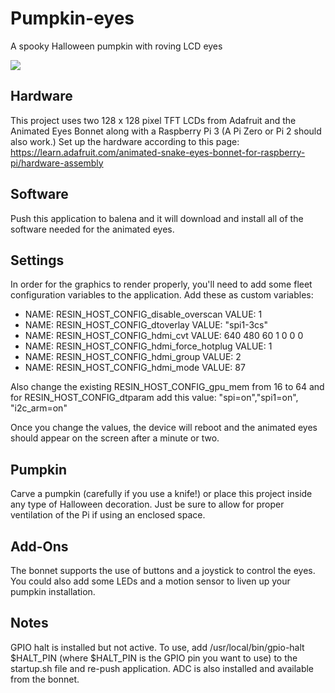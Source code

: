 # Pumpkin-eyes
A spooky Halloween pumpkin with roving LCD eyes 

![](https://github.com/balena-io-playground/pumpkin-eyes/ezgif-crop.gif)

## Hardware
This project uses two 128 x 128 pixel TFT LCDs from Adafruit and the Animated Eyes Bonnet along with a Raspberry Pi 3 (A Pi Zero or Pi 2 should also work.) Set up the hardware according to this page: https://learn.adafruit.com/animated-snake-eyes-bonnet-for-raspberry-pi/hardware-assembly

## Software
Push this application to balena and it will download and install all of the software needed for the animated eyes.

## Settings
In order for the graphics to render properly, you'll need to add some fleet configuration variables to the application. Add these as custom variables:
- NAME: RESIN_HOST_CONFIG_disable_overscan VALUE: 1
- NAME: RESIN_HOST_CONFIG_dtoverlay VALUE: "spi1-3cs"
- NAME: RESIN_HOST_CONFIG_hdmi_cvt VALUE: 640 480 60 1 0 0 0
- NAME: RESIN_HOST_CONFIG_hdmi_force_hotplug VALUE: 1
- NAME: RESIN_HOST_CONFIG_hdmi_group VALUE: 2
- NAME: RESIN_HOST_CONFIG_hdmi_mode VALUE: 87

Also change the existing RESIN_HOST_CONFIG_gpu_mem from 16 to 64
and for RESIN_HOST_CONFIG_dtparam add this value:  "spi=on","spi1=on", "i2c_arm=on"

Once you change the values, the device will reboot and the animated eyes should appear on the screen after a minute or two.

## Pumpkin
Carve a pumpkin (carefully if you use a knife!) or place this project inside any type of Halloween decoration. Just be sure to allow for proper ventilation of the Pi if using an enclosed space. 

## Add-Ons
The bonnet supports the use of buttons and a joystick to control the eyes. You could also add some LEDs and a motion sensor to liven up your pumpkin installation.

## Notes
GPIO halt is installed but not active. To use, add /usr/local/bin/gpio-halt $HALT_PIN (where $HALT_PIN is the GPIO pin you want to use) to the startup.sh file and re-push application.
ADC is also installed and available from the bonnet.

